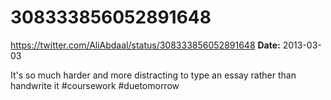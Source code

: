 # 308333856052891648
https://twitter.com/AliAbdaal/status/308333856052891648
**Date:** 2013-03-03

It's so much harder and more distracting to type an essay rather than handwrite it #coursework #duetomorrow
